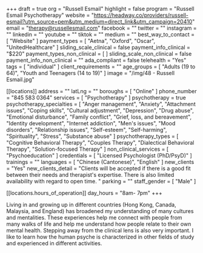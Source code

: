 +++
draft = true
org = "Russell Esmail"
highlight = false
program = "Russell Esmail Psychotherapy"
website = "https://headway.co/providers/russell-esmail?utm_source=pem&utm_medium=direct_link&utm_campaign=20410"
email = "therapy@russellesmail.com"
facebook = ""
twitter = ""
instagram = ""
linkedin = ""
youtube = ""
tiktok = ""
medium = ""
best_way_to_contact = [ "Website" ]
payment_types = [ "Aetna", "Oxford", "Oscar", "UnitedHealthcare" ]
sliding_scale_clinical = false
payment_info_clinical = "$220"
payment_types_non_clinical = [ ]
sliding_scale_non_clinical = false
payment_info_non_clinical = ""
ada_compliant = false
telehealth = "Yes"
tags = [ "individual" ]
client_requirements = ""
age_groups = [ "Adults (19 to 64)", "Youth and Teenagers (14 to 19)" ]
image = "/img/48 - Russell Esmail.jpg"

[[locations]]
address = ""
latLng = ""
boroughs = [ "Online" ]
phone_number = "845 583 0364"
services = [ "Psychotherapy" ]
psychotherapy = true
psychotherapy_specialties = [
  "Anger management",
  "Anxiety",
  "Attachment issues",
  "Coping skills",
  "Cultural adjustment",
  "Depression",
  "Drug abuse",
  "Emotional disturbance",
  "Family conflict",
  "Grief, loss, and bereavement",
  "Identity development",
  "Internet addiction",
  "Men's issues",
  "Mood disorders",
  "Relationship issues",
  "Self-esteem",
  "Self-harming",
  "Spirituality",
  "Stress",
  "Substance abuse"
]
psychotherapy_types = [
  "Cognitive Behavioral Therapy",
  "Couples Therapy",
  "Dialectical Behavioral Therapy",
  "Solution-focused Therapy"
]
non_clinical_services = [ "Psychoeducation" ]
credentials = [ "Licensed Psychologist (PhD/PsyD)" ]
trainings = ""
languages = [ "Chinese (Cantonese)", "English" ]
new_clients = "Yes"
new_clients_detail = "Clients will be accepted if there is a good fit between their needs and therapist's expertise. There is also limited availability with regard to open time. "
parking = ""
staff_gender = [ "Male" ]

  [[locations.hours_of_operation]]
  day_hours = "8am- 7pm"
+++


Living in and growing up in different countries (Hong Kong, Canada, Malaysia, and England) has broadened my understanding of many cultures and mentalities. These experiences help me connect with people from many walks of life and help me understand how people relate to their own mental health. Stepping away from the clinical lens is also very important. I like to learn how the human psyche is characterized in other fields of study and experienced in different activities.
